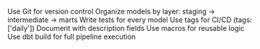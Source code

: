 Use Git for version control
Organize models by layer: staging → intermediate → marts
Write tests for every model
Use tags for CI/CD (tags: ['daily'])
Document with description fields
Use macros for reusable logic
Use dbt build for full pipeline execution
